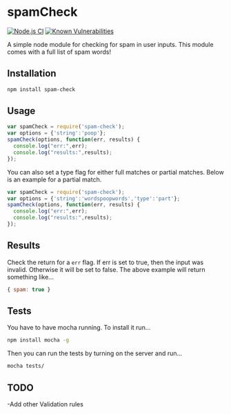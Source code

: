 # spamCheck

[![Node.js CI](https://github.com/jshemas/spamService/workflows/Node.js%20CI/badge.svg?branch=master)](https://github.com/jshemas/spamService/actions?query=branch%3Amaster)
[![Known Vulnerabilities](https://snyk.io/test/github/jshemas/spamService/badge.svg)](https://snyk.io/test/github/jshemas/spamService)

A simple node module for checking for spam in user inputs. This module comes with a full list of spam words!

## Installation

```bash
npm install spam-check
```

## Usage

```javascript
var spamCheck = require('spam-check');
var options = {'string':'poop'};
spamCheck(options, function(err, results) {
  console.log("err:",err);
  console.log("results:",results);
});
```

You can also set a type flag for either full matches or partial matches. Below is an example for a partial match.

```javascript
var spamCheck = require('spam-check');
var options = {'string':'wordspoopwords','type':'part'};
spamCheck(options, function(err, results) {
  console.log("err:",err);
  console.log("results:",results);
});
```

## Results

Check the return for a `err` flag. If err is set to true, then the input was invalid. Otherwise it will be set to false. The above example will return something like...

```javascript
{ spam: true }
```

## Tests

You have to have mocha running. To install it run...

```bash
npm install mocha -g
```

Then you can run the tests by turning on the server and run...

```bash
mocha tests/
```

## TODO

-Add other Validation rules
